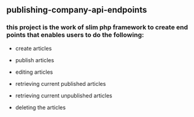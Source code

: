 ## publishing-company-api-endpoints

### this project is the work of slim php framework to create end points that enables users to do the following:

- create articles

- publish articles

- editing articles

- retrieving current published articles

- retrieving current unpublished articles

- deleting the articles

